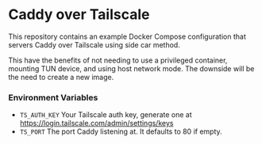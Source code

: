 # Caddy over Tailscale

This repository contains an example Docker Compose configuration that servers Caddy over Tailscale using side car method.

This have the benefits of not needing to use a privileged container, mounting TUN device, and using host network mode. The downside will be the need to create a new image.

### Environment Variables
- `TS_AUTH_KEY` Your Tailscale auth key, generate one at https://login.tailscale.com/admin/settings/keys
- `TS_PORT` The port Caddy listening at. It defaults to 80 if empty.